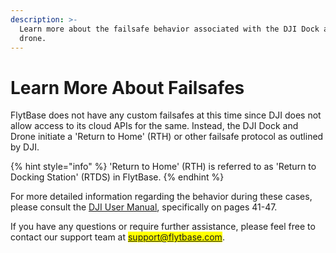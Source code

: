 ```yaml
---
description: >-
  Learn more about the failsafe behavior associated with the DJI Dock and M30
  drone.
---
```


# Learn More About Failsafes

FlytBase does not have any custom failsafes at this time since DJI does not allow access to its cloud APIs for the same. Instead, the DJI Dock and Drone initiate a 'Return to Home' (RTH) or other failsafe protocol as outlined by DJI.&#x20;

{% hint style="info" %}
'Return to Home' (RTH) is referred to as 'Return to Docking Station' (RTDS) in FlytBase.
{% endhint %}

For more detailed information regarding the behavior during these cases, please consult the [DJI User Manual](https://dl.djicdn.com/downloads/m30_series_dock_bundle/UM/20230824/M30_Series_Dock_Bundle_User_Manual_v1.4_1EN.pdf), specifically on pages 41-47.

If you have any questions or require further assistance, please feel free to contact our support team at <mark style="color:blue;">support@flytbase.com</mark>.
